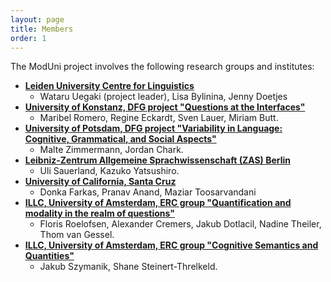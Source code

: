 ```yaml
---
layout: page
title: Members
order: 1
---
```


The ModUni project involves the following research groups and institutes:

- [**Leiden University Centre for Linguistics**](https://www.universiteitleiden.nl/en/humanities/leiden-university-centre-for-linguistics)
	- Wataru Uegaki (project leader), Lisa Bylinina, Jenny Doetjes 
- [**University of Konstanz, DFG project "Questions at the Interfaces"**](https://typo.uni-konstanz.de/questionsInterfaces)
	- Maribel Romero, Regine Eckardt, Sven Lauer, Miriam Butt. 
- [**University of Potsdam, DFG project "Variability in Language: Cognitive, Grammatical, and Social Aspects"**](https://www.uni-potsdam.de/sfb1287/index.html)
	- Malte Zimmermann, Jordan Chark. 
- [**Leibniz-Zentrum Allgemeine Sprachwissenschaft (ZAS) Berlin**](https://www.leibniz-zas.de)
	- Uli Sauerland, Kazuko Yatsushiro. 
	 <!-- , Patrick D. Elliott, Paul Marty. -->
- [**University of California, Santa Cruz**](https://linguistics.ucsc.edu)
	- Donka Farkas, Pranav Anand, Maziar Toosarvandani
- [**ILLC, University of Amsterdam, ERC group "Quantification and modality in the realm of questions"**](https://projects.illc.uva.nl/inquisitivesemantics/Home)
	- Floris Roelofsen, Alexander Cremers, Jakub Dotlacil, Nadine Theiler, Thom van Gessel.
- [**ILLC, University of Amsterdam, ERC group "Cognitive Semantics and Quantities"**](https://www.jakubszymanik.com/CoSaQ)
	- Jakub Szymanik, Shane Steinert-Threlkeld. 

  
